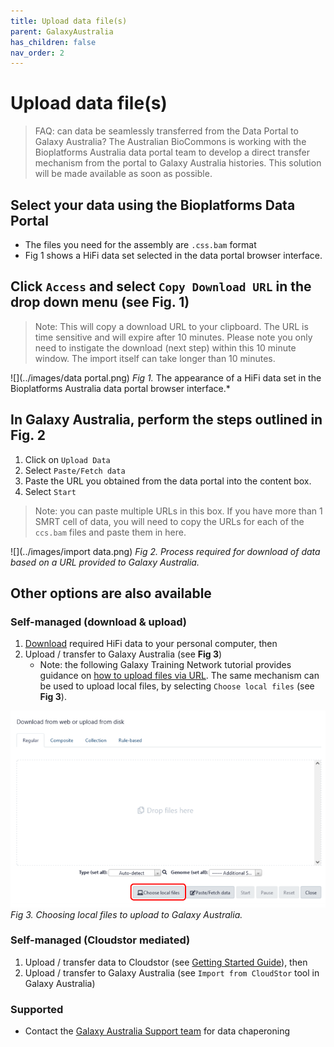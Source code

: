 ```yaml
---
title: Upload data file(s)
parent: GalaxyAustralia
has_children: false
nav_order: 2
---
```


# Upload data file(s)

> FAQ: can data be seamlessly transferred from the Data Portal to Galaxy Australia?
The Australian BioCommons is working with the Bioplatforms Australia data portal team to develop a direct transfer mechanism from the portal to Galaxy Australia histories. This solution will be made available as soon as possible.

## Select your data using the Bioplatforms Data Portal
- The files you need for the assembly are ```.css.bam``` format
- Fig 1 shows a HiFi data set selected in the data portal browser interface.

## Click ```Access``` and select ```Copy Download URL``` in the drop down menu (see Fig. 1)

> Note: This will copy a download URL to your clipboard. 
> The URL is time sensitive and will expire after 10 minutes. 
> Please note you only need to instigate the download (next step) within this 10 minute window. 
> The import itself can take longer than 10 minutes.

![](../images/data portal.png)
*Fig 1.* The appearance of a HiFi data set in the Bioplatforms Australia data portal browser interface.*



## In Galaxy Australia, perform the steps outlined in Fig. 2

1. Click on ```Upload Data``` 
2. Select ```Paste/Fetch data```
3. Paste the URL you obtained from the data portal into the content box.
4. Select ```Start```

> Note: you can paste multiple URLs in this box. If you have more than 1 SMRT cell of data, you will need to copy the URLs for each of the ```ccs.bam``` files and paste them in here.

![](../images/import data.png)
*Fig 2. Process required for download of data based on a URL provided to Galaxy Australia.*

## Other options are also available

### Self-managed (download & upload)

1. [Download](https://usersupport.bioplatforms.com/programmatic_access.html) required HiFi data to your personal computer, then
2. Upload / transfer to Galaxy Australia (see **Fig 3**)
     - Note: the following Galaxy Training Network tutorial provides guidance on [how to upload files via URL](https://training.galaxyproject.org/training-material/topics/introduction/tutorials/galaxy-intro-short/tutorial.html#upload-a-file). The same mechanism can be used to upload local files, by selecting ```Choose local files``` (see **Fig 3**).

![](../images/2_upload.png)
*Fig 3. Choosing local files to upload to Galaxy Australia.*

### Self-managed (Cloudstor mediated)

1. Upload / transfer data to Cloudstor (see [Getting Started Guide](https://support.aarnet.edu.au/hc/en-us/articles/227469547-CloudStor-Getting-Started-Guide)), then
2. Upload / transfer to Galaxy Australia (see ```Import from CloudStor``` tool in Galaxy Australia)

### Supported

- Contact the [Galaxy Australia Support team](mailto:help@genome.edu.au) for data chaperoning
